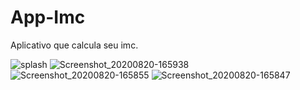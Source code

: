 # App-Imc
Aplicativo que calcula seu imc.

![splash](https://user-images.githubusercontent.com/63432537/93952255-c7229500-fd1e-11ea-84a3-2719e5cbf61f.png)
![Screenshot_20200820-165938](https://user-images.githubusercontent.com/63432537/93408219-643a8500-f86a-11ea-8bc4-d9bdc7730336.jpg)
![Screenshot_20200820-165855](https://user-images.githubusercontent.com/63432537/93408227-6997cf80-f86a-11ea-9f94-dd781b5131de.jpg)
![Screenshot_20200820-165847](https://user-images.githubusercontent.com/63432537/93408442-efb41600-f86a-11ea-8c1e-beb370b725a6.jpg)
